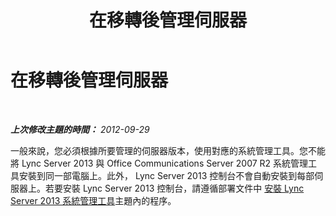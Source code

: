 ﻿---
title: 在移轉後管理伺服器
TOCTitle: 在移轉後管理伺服器
ms:assetid: 99c388d7-f6a9-4113-a140-b9be167f2049
ms:mtpsurl: https://technet.microsoft.com/zh-tw/library/JJ205106(v=OCS.15)
ms:contentKeyID: 49291760
ms.date: 08/10/2015
mtps_version: v=OCS.15
ms.translationtype: HT
---

# 在移轉後管理伺服器

 

_**上次修改主題的時間：** 2012-09-29_

一般來說，您必須根據所要管理的伺服器版本，使用對應的系統管理工具。您不能將 Lync Server 2013 與 Office Communications Server 2007 R2 系統管理工具安裝到同一部電腦上。此外， Lync Server 2013 控制台不會自動安裝到每部伺服器上。若要安裝 Lync Server 2013 控制台，請遵循部署文件中 [安裝 Lync Server 2013 系統管理工具](lync-server-2013-install-lync-server-administrative-tools.md)主題內的程序。

